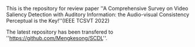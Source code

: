 This is the repository for review paper ''A Comprehensive Survey on Video Saliency Detection with Auditory Information: the Audio-visual Consistency Perceptual is the Key!''(IEEE TCSVT 2022)

The latest repository has been transfered to ''https://github.com/Mengkesong/SCDL''.
